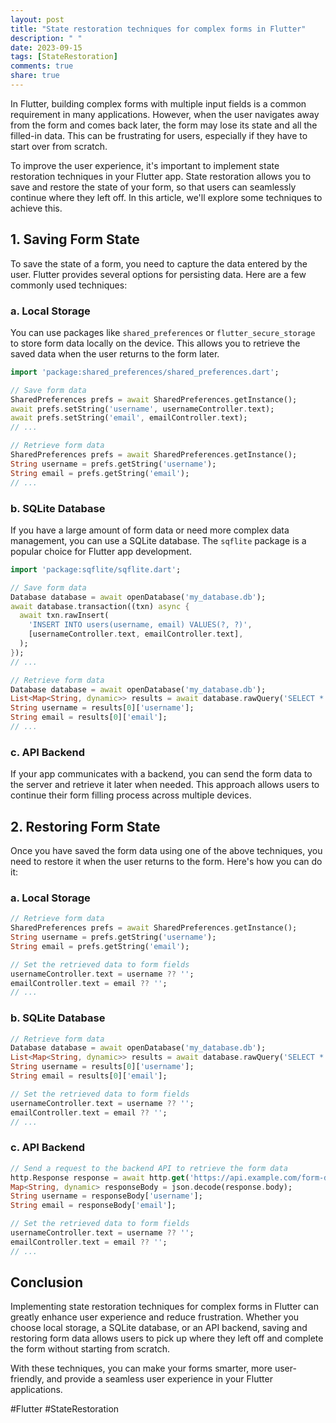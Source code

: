 ```yaml
---
layout: post
title: "State restoration techniques for complex forms in Flutter"
description: " "
date: 2023-09-15
tags: [StateRestoration]
comments: true
share: true
---
```


In Flutter, building complex forms with multiple input fields is a common requirement in many applications. However, when the user navigates away from the form and comes back later, the form may lose its state and all the filled-in data. This can be frustrating for users, especially if they have to start over from scratch.

To improve the user experience, it's important to implement state restoration techniques in your Flutter app. State restoration allows you to save and restore the state of your form, so that users can seamlessly continue where they left off. In this article, we'll explore some techniques to achieve this.

## 1. Saving Form State

To save the state of a form, you need to capture the data entered by the user. Flutter provides several options for persisting data. Here are a few commonly used techniques:

### a. Local Storage

You can use packages like `shared_preferences` or `flutter_secure_storage` to store form data locally on the device. This allows you to retrieve the saved data when the user returns to the form later.

```dart
import 'package:shared_preferences/shared_preferences.dart';

// Save form data
SharedPreferences prefs = await SharedPreferences.getInstance();
await prefs.setString('username', usernameController.text);
await prefs.setString('email', emailController.text);
// ...

// Retrieve form data
SharedPreferences prefs = await SharedPreferences.getInstance();
String username = prefs.getString('username');
String email = prefs.getString('email');
// ...
```

### b. SQLite Database

If you have a large amount of form data or need more complex data management, you can use a SQLite database. The `sqflite` package is a popular choice for Flutter app development.

```dart
import 'package:sqflite/sqflite.dart';

// Save form data
Database database = await openDatabase('my_database.db');
await database.transaction((txn) async {
  await txn.rawInsert(
    'INSERT INTO users(username, email) VALUES(?, ?)',
    [usernameController.text, emailController.text],
  );
});
// ...

// Retrieve form data
Database database = await openDatabase('my_database.db');
List<Map<String, dynamic>> results = await database.rawQuery('SELECT * FROM users');
String username = results[0]['username'];
String email = results[0]['email'];
// ...
```

### c. API Backend

If your app communicates with a backend, you can send the form data to the server and retrieve it later when needed. This approach allows users to continue their form filling process across multiple devices.

## 2. Restoring Form State

Once you have saved the form data using one of the above techniques, you need to restore it when the user returns to the form. Here's how you can do it:

### a. Local Storage

```dart
// Retrieve form data
SharedPreferences prefs = await SharedPreferences.getInstance();
String username = prefs.getString('username');
String email = prefs.getString('email');

// Set the retrieved data to form fields
usernameController.text = username ?? '';
emailController.text = email ?? '';
// ...
```

### b. SQLite Database

```dart
// Retrieve form data
Database database = await openDatabase('my_database.db');
List<Map<String, dynamic>> results = await database.rawQuery('SELECT * FROM users');
String username = results[0]['username'];
String email = results[0]['email'];

// Set the retrieved data to form fields
usernameController.text = username ?? '';
emailController.text = email ?? '';
// ...
```

### c. API Backend

```dart
// Send a request to the backend API to retrieve the form data
http.Response response = await http.get('https://api.example.com/form-data');
Map<String, dynamic> responseBody = json.decode(response.body);
String username = responseBody['username'];
String email = responseBody['email'];

// Set the retrieved data to form fields
usernameController.text = username ?? '';
emailController.text = email ?? '';
// ...
```

## Conclusion

Implementing state restoration techniques for complex forms in Flutter can greatly enhance user experience and reduce frustration. Whether you choose local storage, a SQLite database, or an API backend, saving and restoring form data allows users to pick up where they left off and complete the form without starting from scratch.

With these techniques, you can make your forms smarter, more user-friendly, and provide a seamless user experience in your Flutter applications.

\#Flutter #StateRestoration